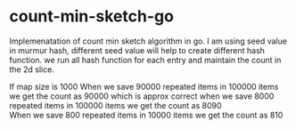 # count-min-sketch-go

Implemenatation of count min sketch algorithm in go. I am using seed value in murmur hash, different seed value will help to create different hash function. we run all hash function for each entry and maintain the count in the 2d slice.

If map size is 1000
   When we save 90000  repeated items in 100000  items we get the count as 90000  which is approx correct
   when we save 8000   repeated items in 100000  items we get the count as 8090  
   When we save 800    repeated items in 10000   items we get the count as 810 